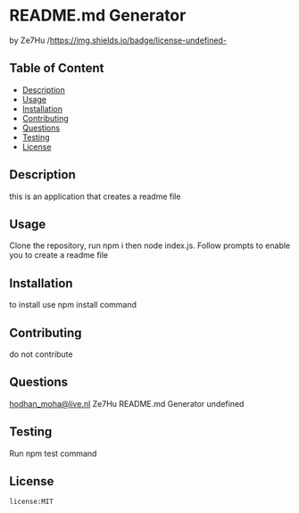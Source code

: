 # README.md Generator
  by Ze7Hu
  /https://img.shields.io/badge/license-undefined-
  ## Table of Content
  * [Description](#Description)
  * [Usage](#Usage)
  * [Installation](#Installation)
  * [Contributing](#Contributing)
  * [Questions](#Questions)
  * [Testing](#Testing)
  * [License](#License)

## Description
this is an application that creates a readme file

## Usage
Clone the repository, run npm i then node index.js. Follow prompts to enable you to create a readme file

## Installation
to install use npm install command

## Contributing
do not contribute

## Questions
hodhan_moha@live.nl
Ze7Hu
README.md Generator
undefined

## Testing
Run npm test command


## License
    license:MIT

